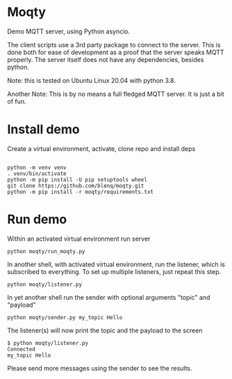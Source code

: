Moqty
=====

Demo MQTT server, using Python asyncio. 

The client scripts use a 3rd party package to connect to the server. This is
done both for ease of development as a proof that the server speaks MQTT
properly.
The server itself does not have any dependencies, besides python.

Note: this is tested on Ubuntu Linux 20.04 with python 3.8.

Another Note: This is by no means a full fledged MQTT server. It is just a bit
of fun.

Install demo
============

Create a virtual environment, activate, clone repo and install deps

```shell

python -m venv venv
. venv/bin/activate
python -m pip install -U pip setuptools wheel
git clone https://github.com/blenq/moqty.git
python -m pip install -r moqty/requirements.txt

```

Run demo
========

Within an activated virtual environment run server

```console
python moqty/run_moqty.py
```

In another shell, with activated virtual environment, run the listener,
which is subscribed to everything. To set up multiple listeners, just
repeat this step.

```console
python moqty/listener.py
```

In yet another shell run the sender with optional arguments "topic" and
"payload"

```console
python moqty/sender.py my_topic Hello
```

The listener(s) will now print the topic and the payload to the screen

```console
$ python moqty/listener.py 
Connected
my_topic Hello
```

Please send more messages using the sender to see the results.
